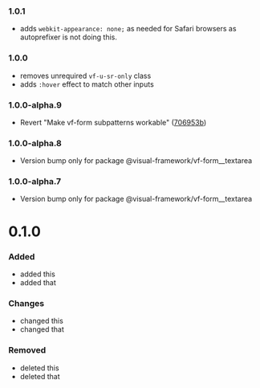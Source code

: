 ### 1.0.1

- adds `webkit-appearance: none;` as needed for Safari browsers as autoprefixer is not doing this.

### 1.0.0

- removes unrequired `vf-u-sr-only` class
- adds `:hover` effect to match other inputs

### 1.0.0-alpha.9

- Revert "Make vf-form subpatterns workable" ([706953b](https://github.com/visual-framework/vf-core/commit/706953b6fcfbbd1965d17b2ca082432af90ab752))

### 1.0.0-alpha.8

- Version bump only for package @visual-framework/vf-form__textarea

### 1.0.0-alpha.7

- Version bump only for package @visual-framework/vf-form__textarea













































































































































# 0.1.0

### Added
- added this
- added that

### Changes

- changed this
- changed that

### Removed

- deleted this
- deleted that

